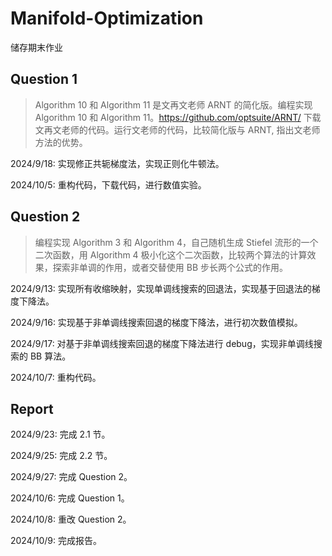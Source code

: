 # Manifold-Optimization

储存期末作业

## Question 1

> Algorithm 10 和 Algorithm 11 是文再文老师 ARNT 的简化版。编程实现 Algorithm 10 和 Algorithm 11。https://github.com/optsuite/ARNT/  下载文再文老师的代码。运行文老师的代码，比较简化版与 ARNT,  指出文老师方法的优势。

2024/9/18: 实现修正共轭梯度法，实现正则化牛顿法。

2024/10/5: 重构代码，下载代码，进行数值实验。

## Question 2

> 编程实现 Algorithm 3 和 Algorithm 4，自己随机生成 Stiefel 流形的一个二次函数，用  Algorithm 4 极小化这个二次函数，比较两个算法的计算效果，探索非单调的作用，或者交替使用 BB 步长两个公式的作用。

2024/9/13: 实现所有收缩映射，实现单调线搜索的回退法，实现基于回退法的梯度下降法。

2024/9/16: 实现基于非单调线搜索回退的梯度下降法，进行初次数值模拟。

2024/9/17: 对基于非单调线搜索回退的梯度下降法进行 debug，实现非单调线搜索的 BB 算法。

2024/10/7: 重构代码。

## Report

2024/9/23: 完成 2.1 节。

2024/9/25: 完成 2.2 节。

2024/9/27: 完成 Question 2。

2024/10/6: 完成 Question 1。

2024/10/8: 重改 Question 2。

2024/10/9: 完成报告。